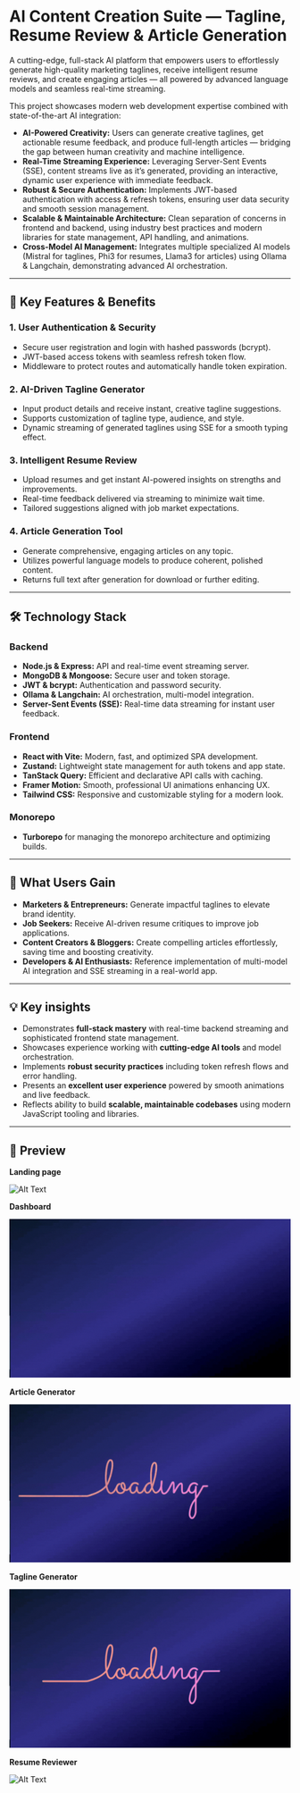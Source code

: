 # AI Content Creation Suite — Tagline, Resume Review & Article Generation

A cutting-edge, full-stack AI platform that empowers users to effortlessly generate high-quality marketing taglines, receive intelligent resume reviews, and create engaging articles — all powered by advanced language models and seamless real-time streaming.

This project showcases modern web development expertise combined with state-of-the-art AI integration:

- **AI-Powered Creativity:** Users can generate creative taglines, get actionable resume feedback, and produce full-length articles — bridging the gap between human creativity and machine intelligence.
- **Real-Time Streaming Experience:** Leveraging Server-Sent Events (SSE), content streams live as it’s generated, providing an interactive, dynamic user experience with immediate feedback.
- **Robust & Secure Authentication:** Implements JWT-based authentication with access & refresh tokens, ensuring user data security and smooth session management.
- **Scalable & Maintainable Architecture:** Clean separation of concerns in frontend and backend, using industry best practices and modern libraries for state management, API handling, and animations.
- **Cross-Model AI Management:** Integrates multiple specialized AI models (Mistral for taglines, Phi3 for resumes, Llama3 for articles) using Ollama & Langchain, demonstrating advanced AI orchestration.

---

## 🌟 Key Features & Benefits

### 1. User Authentication & Security
- Secure user registration and login with hashed passwords (bcrypt).
- JWT-based access tokens with seamless refresh token flow.
- Middleware to protect routes and automatically handle token expiration.

### 2. AI-Driven Tagline Generator
- Input product details and receive instant, creative tagline suggestions.
- Supports customization of tagline type, audience, and style.
- Dynamic streaming of generated taglines using SSE for a smooth typing effect.

### 3. Intelligent Resume Review
- Upload resumes and get instant AI-powered insights on strengths and improvements.
- Real-time feedback delivered via streaming to minimize wait time.
- Tailored suggestions aligned with job market expectations.

### 4. Article Generation Tool
- Generate comprehensive, engaging articles on any topic.
- Utilizes powerful language models to produce coherent, polished content.
- Returns full text after generation for download or further editing.

---

## 🛠️ Technology Stack

### Backend
- **Node.js & Express:** API and real-time event streaming server.
- **MongoDB & Mongoose:** Secure user and token storage.
- **JWT & bcrypt:** Authentication and password security.
- **Ollama & Langchain:** AI orchestration, multi-model integration.
- **Server-Sent Events (SSE):** Real-time data streaming for instant user feedback.

### Frontend
- **React with Vite:** Modern, fast, and optimized SPA development.
- **Zustand:** Lightweight state management for auth tokens and app state.
- **TanStack Query:** Efficient and declarative API calls with caching.
- **Framer Motion:** Smooth, professional UI animations enhancing UX.
- **Tailwind CSS:** Responsive and customizable styling for a modern look.
### Monorepo
- **Turborepo** for managing the monorepo architecture and optimizing builds.

---

## 🎯 What Users Gain

- **Marketers & Entrepreneurs:** Generate impactful taglines to elevate brand identity.
- **Job Seekers:** Receive AI-driven resume critiques to improve job applications.
- **Content Creators & Bloggers:** Create compelling articles effortlessly, saving time and boosting creativity.
- **Developers & AI Enthusiasts:** Reference implementation of multi-model AI integration and SSE streaming in a real-world app.

---

## 💡 Key insights
- Demonstrates **full-stack mastery** with real-time backend streaming and sophisticated frontend state management.
- Showcases experience working with **cutting-edge AI tools** and model orchestration.
- Implements **robust security practices** including token refresh flows and error handling.
- Presents an **excellent user experience** powered by smooth animations and live feedback.
- Reflects ability to build **scalable, maintainable codebases** using modern JavaScript tooling and libraries.

---
## 📸 Preview

**Landing page**

![Alt Text](./landing-page.gif)

**Dashboard**

![Alt Text](./dashboard.gif)

**Article Generator**

![Alt Text](./article-generator.gif)

**Tagline Generator**

![Alt Text](./tagline-generator.gif)

**Resume Reviewer**

![Alt Text](./resume-reviewer.gif)



